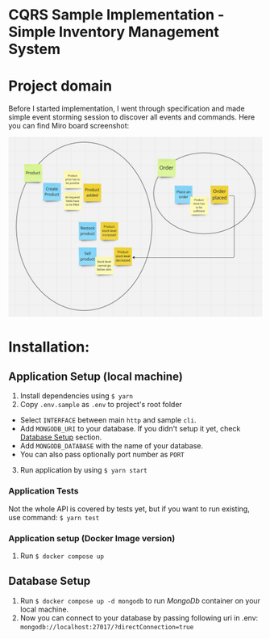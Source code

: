 # CQRS Sample Implementation - Simple Inventory Management System

# Project domain

Before I started implementation, I went through specification and made simple 
event storming session to discover all events and commands. 
Here you can find Miro board screenshot:

![Event Storming Miro Board](./docs/event-storming.png "Event Storming Miro Board")


# Installation:

## Application Setup (local machine)
1. Install dependencies using `$ yarn`
2. Copy `.env.sample` as `.env` to project's root folder
- Select `INTERFACE` between main `http` and sample `cli`.
- Add `MONGODB_URI` to your database. If you didn't setup it yet, check [Database Setup](#database-setup) section.
- Add `MONGODB_DATABASE` with the name of your database.
- You can also pass optionally port number as `PORT`
3. Run application by using `$ yarn start`

### Application Tests
Not the whole API is covered by tests yet, but if you want to run existing, use command: 
`$ yarn test`

### Application setup (Docker Image version) 
1. Run `$ docker compose up`

## Database Setup
1. Run `$ docker compose up -d mongodb` to run *MongoDb* container on your local machine.
4. Now you can connect to your database by passing following uri in .env:
`mongodb://localhost:27017/?directConnection=true`
